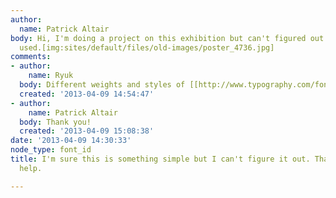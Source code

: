 ```yaml
---
author:
  name: Patrick Altair
body: Hi, I'm doing a project on this exhibition but can't figured out the typeface(s)
  used.[img:sites/default/files/old-images/poster_4736.jpg]
comments:
- author:
    name: Ryuk
  body: Different weights and styles of [[http://www.typography.com/fonts/font_overview.php?productLineID=100013|Knockout]]
  created: '2013-04-09 14:54:47'
- author:
    name: Patrick Altair
  body: Thank you!
  created: '2013-04-09 15:08:38'
date: '2013-04-09 14:30:33'
node_type: font_id
title: I'm sure this is something simple but I can't figure it out. Thanks for your
  help.

---
```

